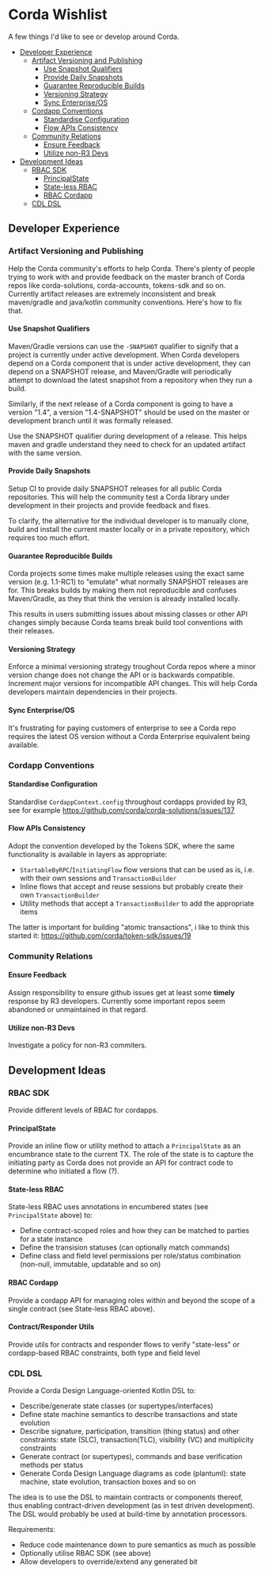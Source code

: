 
# Corda Wishlist

A few things I'd like to see or develop around Corda.

<!-- TOC depthFrom:2 depthTo:6 withLinks:1 updateOnSave:1 orderedList:0 -->

- [Developer Experience](#developer-experience)
	- [Artifact Versioning and Publishing](#artifact-versioning-and-publishing)
		- [Use Snapshot Qualifiers](#use-snapshot-qualifiers)
		- [Provide Daily Snapshots](#provide-daily-snapshots)
		- [Guarantee Reproducible Builds](#guarantee-reproducible-builds)
		- [Versioning Strategy](#versioning-strategy)
		- [Sync Enterprise/OS](#sync-enterpriseos)
	- [Cordapp Conventions](#cordapp-conventions)
		- [Standardise Configuration](#standardise-configuration)
		- [Flow APIs Consistency](#flow-apis-consistency)
	- [Community Relations](#community-relations)
		- [Ensure Feedback](#ensure-feedback)
		- [Utilize non-R3 Devs](#utilize-non-r3-devs)
- [Development Ideas](#development-ideas)
	- [RBAC SDK](#rbac-sdk)
		- [PrincipalState](#principalstate)
		- [State-less RBAC](#state-less-rbac)
		- [RBAC Cordapp](#rbac-cordapp)
	- [CDL DSL](#cdl-dsl)

<!-- /TOC -->

## Developer Experience

### Artifact Versioning and Publishing

Help the Corda community's efforts to help Corda. There's plenty
of people trying to work with and provide feedback on the master branch
of Corda repos like corda-solutions, corda-accounts, tokens-sdk and so on.
Currently artifact releases are extremely inconsistent and break maven/gradle
and java/kotlin community conventions. Here's how to fix that.

#### Use Snapshot Qualifiers

Maven/Gradle versions can use the `-SNAPSHOT` qualifier to signify that a project is
currently under active development. When Corda developers depend on a Corda component
that is under active development, they can depend on a SNAPSHOT release,
and Maven/Gradle will periodically attempt to download the latest snapshot from a repository
when they run a build.

Similarly, if the next release of a Corda component is going to have a version "1.4",
a version "1.4-SNAPSHOT" should be used on the master or development branch
until it was formally released.

Use the SNAPSHOT qualifier during development of a release. This helps maven and gradle
understand they need to check for an updated artifact with the same version.


#### Provide Daily Snapshots

Setup CI to provide daily SNAPSHOT releases for all public Corda repositories. This will help
the community test a Corda library under development in their projects and provide feedback and fixes.

To clarify, the alternative for the individual developer is to manually clone, build and install the current
master locally or in a private repository, which requires too much effort.

#### Guarantee Reproducible Builds

Corda projects some times make multiple releases using the exact same version (e.g. 1.1-RC1)
to "emulate" what normally SNAPSHOT releases are for. This breaks builds by making them not
reproducible and confuses Maven/Gradle, as they that think the version is already installed locally.

This results in users submitting issues about missing classes or other API changes simply because
Corda teams break build tool conventions with their releases.

#### Versioning Strategy

Enforce a minimal versioning strategy troughout Corda repos where a minor version change does not
change the API or is backwards compatible. Increment major versions for incompatible API changes.
This will help Corda developers maintain dependencies in their projects.

#### Sync Enterprise/OS

It's frustrating for paying customers of enterprise to see a Corda repo requires the latest OS version
without a Corda Enterprise equivalent being available.

### Cordapp Conventions

#### Standardise Configuration

Standardise `CordappContext.config` throughout cordapps provided by R3, see for example
https://github.com/corda/corda-solutions/issues/137

#### Flow APIs Consistency

Adopt the convention developed by the Tokens SDK, where the same functionality is available
in layers as appropriate:

- `StartableByRPC`/`InitiatingFlow` flow versions that can be used as is, i.e. with their own sessions and `TransactionBuilder`
- Inline flows that accept and reuse sessions but probably create their own `TransactionBuilder`
- Utility methods that accept a `TransactionBuilder` to add the appropriate items

The latter is important for building "atomic transactions", i like to think this started it:
https://github.com/corda/token-sdk/issues/19

### Community Relations

#### Ensure Feedback

Assign responsibility to ensure github issues get at least some __timely__ response by R3 developers.
Currently some important repos seem abandoned or unmaintained in that regard.

#### Utilize non-R3 Devs

Investigate a policy for non-R3 commiters.

## Development Ideas

### RBAC SDK

Provide different levels of RBAC for cordapps.

#### PrincipalState

Provide an inline flow or utility method to attach a `PrincipalState` as an encumbrance state
to the current TX. The role of the state is to capture the initiating party as Corda does not
provide an API for contract code to determine who initiated a flow (?).

#### State-less RBAC

State-less RBAC uses annotations in encumbered states (see `PrincipalState` above) to:

- Define contract-scoped roles and how they can be matched to parties for a state instance
- Define the transision statuses (can optionally match commands)
- Define class and field level permissions per role/status combination (non-null, immutable, updatable and so on)

#### RBAC Cordapp

Provide a cordapp API for managing roles within and beyond the scope of a single contract (see State-less RBAC above).

#### Contract/Responder Utils

Provide utils for contracts and responder flows to verify "state-less" or cordapp-based RBAC constraints, both type and field level

### CDL DSL

Provide a Corda Design Language-oriented Kotlin DSL to:

- Describe/generate state classes (or supertypes/interfaces)
- Define state machine semantics to describe transactions and state evolution
- Describe signature, participation, transition (thing status) and other constraints: state (SLC), transaction(TLC), visibility (VC) and multiplicity constraints
- Generate contract (or supertypes), commands and base verification methods per status
- Generate Corda Design Language diagrams as code (plantuml): state machine, state evolution, transaction boxes and so on

The idea is to use the DSL to maintain contracts or components thereof, thus enabling contract-driven development
(as in test driven development). The DSL would probably be used at build-time
by annotation processors.

Requirements:

- Reduce code maintenance down to pure semantics as much as possible
- Optionally utilise RBAC SDK (see above)
- Allow developers to override/extend any generated bit
